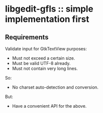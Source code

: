 libgedit-gfls :: simple implementation first
============================================

Requirements
------------

Validate input for GtkTextView purposes:
- Must not exceed a certain size.
- Must be valid UTF-8 already.
- Must not contain very long lines.

So:
- No charset auto-detection and conversion.

But:
- Have a convenient API for the above.
